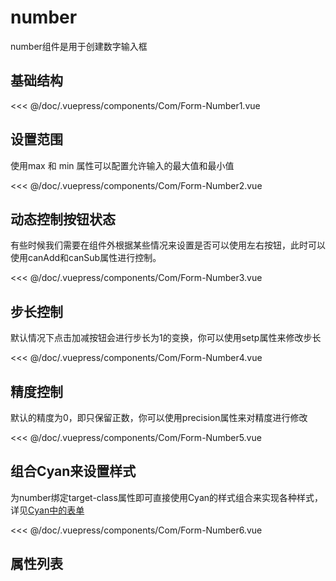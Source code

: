 # number
number组件是用于创建数字输入框
## 基础结构

<Exp>
<div slot="exp">
<Com-Form-Number1></Com-Form-Number1>
</div>
<div slot="code">

<<< @/doc/.vuepress/components/Com/Form-Number1.vue
</div>
</Exp>

## 设置范围
使用max 和 min 属性可以配置允许输入的最大值和最小值

<Exp>
<div slot="exp">
<Com-Form-Number2></Com-Form-Number2>
</div>
<div slot="code">

<<< @/doc/.vuepress/components/Com/Form-Number2.vue
</div>
</Exp>

## 动态控制按钮状态
有些时候我们需要在组件外根据某些情况来设置是否可以使用左右按钮，此时可以使用canAdd和canSub属性进行控制。

<Exp>
<div slot="exp">
<Com-Form-Number3></Com-Form-Number3>
</div>
<div slot="code">

<<< @/doc/.vuepress/components/Com/Form-Number3.vue
</div>
</Exp>

## 步长控制
默认情况下点击加减按钮会进行步长为1的变换，你可以使用setp属性来修改步长

<Exp>
<div slot="exp">
<Com-Form-Number4></Com-Form-Number4>
</div>
<div slot="code">

<<< @/doc/.vuepress/components/Com/Form-Number4.vue
</div>
</Exp>

## 精度控制
默认的精度为0，即只保留正数，你可以使用precision属性来对精度进行修改

<Exp>
<div slot="exp">
<Com-Form-Number5></Com-Form-Number5>
</div>
<div slot="code">

<<< @/doc/.vuepress/components/Com/Form-Number5.vue
</div>
</Exp>

## 组合Cyan来设置样式
为number绑定target-class属性即可直接使用Cyan的样式组合来实现各种样式，详见[Cyan中的表单](/Cyan/form.html#input)

<Exp>
<div slot="exp">
<Com-Form-Number6></Com-Form-Number6>
</div>
<div slot="code">

<<< @/doc/.vuepress/components/Com/Form-Number6.vue
</div>
</Exp>

## 属性列表

<Propsintro path="form/number.vue"></Propsintro>
